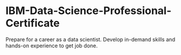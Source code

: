 # IBM-Data-Science-Professional-Certificate
Prepare for a career as a data scientist. Develop in-demand skills and hands-on experience to get job done.
